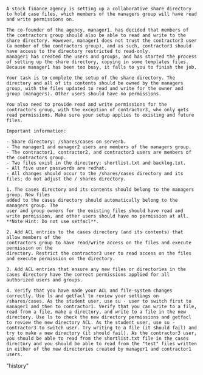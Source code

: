     A stock finance agency is setting up a collaborative share directory to hold case files, which members of the managers group will have read and write permissions on.

    The co-founder of the agency, manager1, has decided that members of the contractors group should also be able to read and write to the share directory. However, manager1 does not trust the contractor3 user (a member of the contractors group), and as such, contractor3 should have access to the directory restricted to read-only.
    manager1 has created the users and groups, and has started the process of setting up the share directory, copying in some templates files. Because manager1 has been too busy, it falls to you to finish the job.

    Your task is to complete the setup of the share directory. The directory and all of its contents should be owned by the managers group, with the files updated to read and write for the owner and group (managers). Other users should have no permissions.

    You also need to provide read and write permissions for the contractors group, with the exception of contractor3, who only gets read permissions. Make sure your setup applies to existing and future files.

    Important information:

    - Share directory: /shares/cases on serverb.
    - The manager1 and manager2 users are members of the managers group.
    - The contractor1, contractor2, and contractor3 users are members of the contractors group.
    - Two files exist in the directory: shortlist.txt and backlog.txt.
    - All five user passwords are redhat.
    - All changes should occur to the /shares/cases directory and its files; do not adjust the / shares directory.

    1. The cases directory and its contents should belong to the managers group. New files
    added to the cases directory should automatically belong to the managers group. The
    user and group owners for the existing files should have read and write permission, and other users should have no permission at all. **Note Hint: Do not use setfacl**.

    2. Add ACL entries to the cases directory (and its contents) that allow members of the
    contractors group to have read/write access on the files and execute permission on the
    directory. Restrict the contractor3 user to read access on the files and execute permission on the directory.

    3. Add ACL entries that ensure any new files or directories in the cases directory have the correct permissions applied for all authorized users and groups.

    4. Verify that you have made your ACL and file-system changes correctly. Use ls and getfacl to review your settings on /shares/cases. As the student user, use su - user to switch first to manager1 and then to contractor1. Verify that you can write to a file, read from a file, make a directory, and write to a file in the new directory. Use ls to check the new directory permissions and getfacl to review the new directory ACL. As the student user, use su - contractor3 to switch user. Try writing to a file (it should fail) and try to make a new directory (it should fail). As the contractor3 user, you should be able to read from the shortlist.txt file in the cases directory and you should be able to read from the "test" files written in either of the new directories created by manager1 and contractor1 users.

"history"
